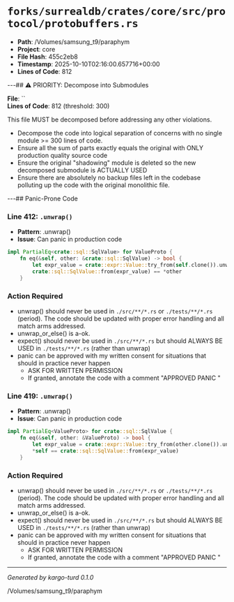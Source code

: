 # `forks/surrealdb/crates/core/src/protocol/protobuffers.rs`

- **Path**: /Volumes/samsung_t9/paraphym
- **Project**: core
- **File Hash**: 455c2eb8  
- **Timestamp**: 2025-10-10T02:16:00.657716+00:00  
- **Lines of Code**: 812

---## ⚠️ PRIORITY: Decompose into Submodules

**File**: ``  
**Lines of Code**: 812 (threshold: 300)

This file MUST be decomposed before addressing any other violations.

- Decompose the code into logical separation of concerns with no single module >= 300 lines of code. 
- Ensure all the sum of parts exactly equals the original with ONLY production quality source code
- Ensure the original "shadowing" module is deleted so the new decomposed submodule is ACTUALLY USED
- Ensure there are absolutely no backup files left in the codebase polluting up the code with the original monolithic file.

---## Panic-Prone Code


### Line 412: `.unwrap()`

- **Pattern**: .unwrap()
- **Issue**: Can panic in production code

```rust
impl PartialEq<crate::sql::SqlValue> for ValueProto {
	fn eq(&self, other: &crate::sql::SqlValue) -> bool {
		let expr_value = crate::expr::Value::try_from(self.clone()).unwrap();
		crate::sql::SqlValue::from(expr_value) == *other
	}
```

### Action Required

- unwrap() should never be used in `./src/**/*.rs` or `./tests/**/*.rs` (period). The code should be updated with proper error handling and all match arms addressed.
- unwrap_or_else() is a-ok. 
- expect() should never be used in `./src/**/*.rs` but should ALWAYS BE USED in `./tests/**/*.rs` (rather than unwrap)
- panic can be approved with my written consent for situations that should in practice never happen  
  - ASK FOR WRITTEN PERMISSION
  - If granted, annotate the code with a comment "APPROVED PANIC "


### Line 419: `.unwrap()`

- **Pattern**: .unwrap()
- **Issue**: Can panic in production code

```rust
impl PartialEq<ValueProto> for crate::sql::SqlValue {
	fn eq(&self, other: &ValueProto) -> bool {
		let expr_value = crate::expr::Value::try_from(other.clone()).unwrap();
		*self == crate::sql::SqlValue::from(expr_value)
	}
```

### Action Required

- unwrap() should never be used in `./src/**/*.rs` or `./tests/**/*.rs` (period). The code should be updated with proper error handling and all match arms addressed.
- unwrap_or_else() is a-ok. 
- expect() should never be used in `./src/**/*.rs` but should ALWAYS BE USED in `./tests/**/*.rs` (rather than unwrap)
- panic can be approved with my written consent for situations that should in practice never happen  
  - ASK FOR WRITTEN PERMISSION
  - If granted, annotate the code with a comment "APPROVED PANIC "

---

*Generated by kargo-turd 0.1.0*

/Volumes/samsung_t9/paraphym